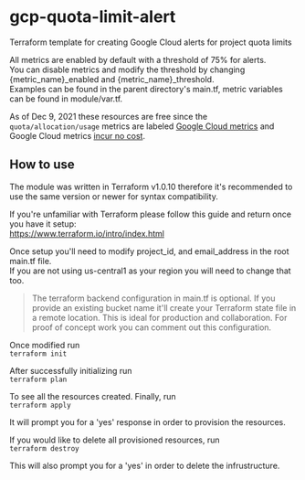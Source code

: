 # gcp-quota-limit-alert
Terraform template for creating Google Cloud alerts for project quota limits

All metrics are enabled by default with a threshold of 75% for alerts.  
You can disable metrics and modify the threshold by changing {metric_name}_enabled and {metric_name}_threshold.  
Examples can be found in the parent directory's main.tf, metric variables can be found in module/var.tf.  

As of Dec 9, 2021 these resources are free since the `quota/allocation/usage` metrics are labeled [Google Cloud metrics](https://cloud.google.com/monitoring/api/metrics_gcp) and Google Cloud metrics [incur no cost](https://cloud.google.com/stackdriver/pricing#monitoring-costs).

## How to use
The module was written in Terraform v1.0.10 therefore it's recommended to use the same version or newer for syntax compatibility.

If you're unfamiliar with Terraform please follow this guide and return once you have it setup:  
https://www.terraform.io/intro/index.html  

Once setup you'll need to modify project_id, and email_address in the root main.tf file.  
If you are not using us-central1 as your region you will need to change that too.  

> The terraform backend configuration in main.tf is optional. If you provide an existing bucket name it'll create your Terraform state file in a remote location. This is ideal for production and collaboration. For proof of concept work you can comment out this configuration.

Once modified run  
`terraform init`

After successfully initializing run  
`terraform plan`

To see all the resources created.
Finally, run  
`terraform apply`

It will prompt you for a 'yes' response in order to provision the resources.

If you would like to delete all provisioned resources, run  
`terraform destroy`

This will also prompt you for a 'yes' in order to delete the infrustructure.